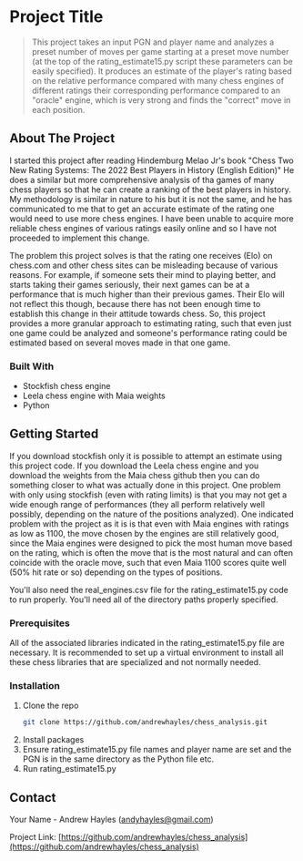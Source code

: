 # Project Title

> This project takes an input PGN and player name and analyzes a preset number of moves per game starting at a preset move number (at the top of the rating_estimate15.py script these parameters can be easily specified).  It produces an estimate of the player's rating based on the relative performance compared with many chess engines of different ratings their corresponding performance compared to an "oracle" engine, which is very strong and finds the "correct" move in each position.

## About The Project

I started this project after reading Hindemburg Melao Jr's book "Chess Two New Rating Systems: The 2022 Best Players in History (English Edition)"  He does a similar but more comprehensive analysis of tha games of many chess players so that he can create a ranking of the best players in history.  My methodology is similar in nature to his but it is not the same, and he has communicated to me that to get an accurate estimate of the rating one would need to use more chess engines.  I have been unable to acquire more reliable chess engines of various ratings easily online and so I have not proceeded to implement this change.

The problem this project solves is that the rating one receives (Elo) on chess.com and other chess sites can be misleading because of various reasons.  For example, if someone sets their mind to playing better, and starts taking their games seriously, their next games can be at a performance that is much higher than their previous games.  Their Elo will not reflect this though, because there has not been enough time to establish this change in their attitude towards chess.  So, this project provides a more granular approach to estimating rating, such that even just one game could be analyzed and someone's performance rating could be estimated based on several moves made in that one game.

### Built With

* Stockfish chess engine
* Leela chess engine with Maia weights
* Python

## Getting Started

If you download stockfish only it is possible to attempt an estimate using this project code.  If you download the Leela chess engine and you download the weights from the Maia chess github then you can do something closer to what was actually done in this project.  One problem with only using stockfish (even with rating limits) is that you may not get a wide enough range of performances (they all perform relatively well possibly, depending on the nature of the positions analyzed).  One indicated problem with the project as it is is that even with Maia engines with ratings as low as 1100, the move chosen by the engines are still relatively good, since the Maia engines were designed to pick the most human move based on the rating, which is often the move that is the most natural and can often coincide with the oracle move, such that even Maia 1100 scores quite well (50% hit rate or so) depending on the types of positions.

You'll also need the real_engines.csv file for the rating_estimate15.py code to run properly.  You'll need all of the directory paths properly specified.  

### Prerequisites

All of the associated libraries indicated in the rating_estimate15.py file are necessary.  It is recommended to set up a virtual environment to install all these chess libraries that are specialized and not normally needed.

### Installation

1.  Clone the repo
    ```sh
    git clone https://github.com/andrewhayles/chess_analysis.git
    ```
2.  Install packages
3.  Ensure rating_estimate15.py file names and player name are set and the PGN is in the same directory as the Python file etc.
4.  Run rating_estimate15.py


## Contact

Your Name - Andrew Hayles (andyhayles@gmail.com)

Project Link: [https://github.com/andrewhayles/chess_analysis](https://github.com/andrewhayles/chess_analysis)